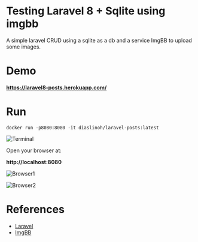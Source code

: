 # Testing Laravel 8 + Sqlite using imgbb

A simple laravel CRUD using a sqlite as a db and a service ImgBB to upload some images.
# Demo
**https://laravel8-posts.herokuapp.com/**


# Run
```
docker run -p8080:8080 -it diaslinoh/laravel-posts:latest

```
![Terminal](https://i.imgur.com/DphzeCV.png)

Open your browser at:

**http://localhost:8080**

![Browser1](https://i.imgur.com/Oyyy41J.png)


![Browser2](https://i.imgur.com/R3ZFCyD.png)

# References

* [Laravel](https://laravel.com/docs/8.x/)
* [ImgBB](https://imgbb.com/)
